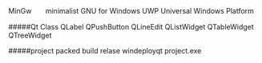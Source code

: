 


MinGw　　minimalist GNU for Windows
UWP     Universal Windows Platform

#####Qt Class
	QLabel
	QPushButton
	QLineEdit
	QListWidget
	QTableWidget
	QTreeWidget
	
#####project packed
	build relase
	windeployqt project.exe
